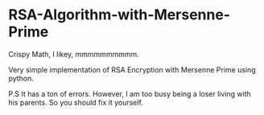 # RSA-Algorithm-with-Mersenne-Prime

Crispy Math, I likey, mmmmmmmmmm.

Very simple implementation of RSA Encryption with Mersenne Prime using python.


P.S
It has a ton of errors. However, I am too busy being a loser living with his parents. So you should fix it yourself.
